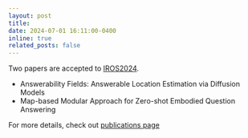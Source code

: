 ```yaml
---
layout: post
title: 
date: 2024-07-01 16:11:00-0400
inline: true
related_posts: false
---
```


Two papers are accepted to [IROS2024](https://iros2024-abudhabi.org/).
- Answerability Fields: Answerable Location Estimation via Diffusion Models
- Map-based Modular Approach for Zero-shot Embodied Question Answering

For more details, check out [publications page](https://dachii-azm.github.io/publications)
